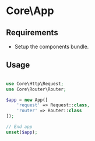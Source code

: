 # Core\App

## Requirements
- Setup the components bundle.

## Usage
```php

use Core\Http\Request;
use Core\Router\Router;

$app = new App([
    'request' => Request::class, 
    'router' => Router::class
]);

// End app
unset($app);

```